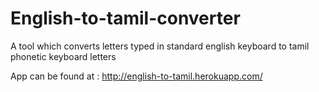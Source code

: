 English-to-tamil-converter
==========================

A tool which converts letters typed in standard english keyboard to tamil phonetic keyboard letters

App can be found at : http://english-to-tamil.herokuapp.com/

